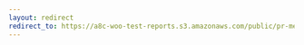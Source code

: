 ```yaml
---
layout: redirect
redirect_to: https://a8c-woo-test-reports.s3.amazonaws.com/public/pr-merge/40261/e2e/index.html
---
```

